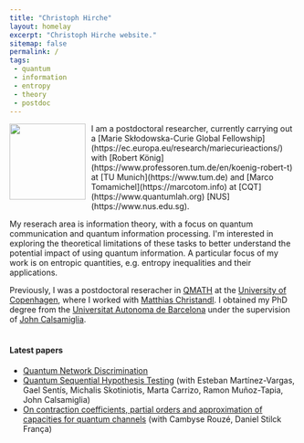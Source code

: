 ```yaml
---
title: "Christoph Hirche"
layout: homelay
excerpt: "Christoph Hirche website."
sitemap: false
permalink: /
tags:
 - quantum
 - information
 - entropy
 - theory
 - postdoc
---
```


<img style="float: left;margin:0 10px 10px 0" src="{{ site.url }}{{ site.baseurl }}/images/Auswahl_6356.jpg"  width="133">
I am a postdoctoral researcher, currently carrying out a [Marie Skłodowska-Curie Global Fellowship](https://ec.europa.eu/research/mariecurieactions/) with [Robert König](https://www.professoren.tum.de/en/koenig-robert-t) at [TU Munich](https://www.tum.de) and [Marco Tomamichel](https://marcotom.info) at [CQT](https://www.quantumlah.org) [NUS](https://www.nus.edu.sg). 

My reserach area is information theory, with a focus on quantum communication and quantum information processing. I'm interested in exploring the theoretical limitations of these tasks to better understand the potential impact of using quantum information. A particular focus of my work is on entropic quantities, e.g. entropy inequalities and their applications. 

Previously, I was a postdoctoral reseracher in [QMATH](https://qmath.ku.dk) at the [University of Copenhagen](https://www.ku.dk/english/), where I worked with [Matthias Christandl](https://www.math.ku.dk/english/staff/?pure=en/persons/475476). I obtained my PhD degree from the [Universitat Autonoma de Barcelona](https://grupsderecerca.uab.cat/giq/) under the supervision of [John Calsamiglia](https://grupsderecerca.uab.cat/giq/people/john-calsamiglia).  
<br>

#### Latest papers
- <a href="https://arxiv.org/abs/2103.02404">Quantum Network Discrimination</a>
- <a href="https://arxiv.org/abs/2011.10773">Quantum Sequential Hypothesis Testing</a> (with Esteban Martínez-Vargas, Gael Sentís, Michalis Skotiniotis, Marta Carrizo, Ramon Muñoz-Tapia, John Calsamiglia)
- <a href="https://arxiv.org/abs/2011.05949">On contraction coefficients, partial orders and approximation of capacities for quantum channels</a> (with Cambyse Rouzé, Daniel Stilck França)
<br>
<br>

<!-- Add icon library -->
<link rel="stylesheet" href="https://cdnjs.cloudflare.com/ajax/libs/font-awesome/4.7.0/css/font-awesome.min.css">
<link rel="stylesheet" href="https://cdn.jsdelivr.net/gh/jpswalsh/academicons@1/css/academicons.min.css">

<!-- Add font awesome icons -->
<a href="https://twitter.com/ChristophHirche" class="fa fa-twitter-square fa-2x"></a>
<a href="https://scholar.google.de/citations?user=wHih5p4AAAAJ&hl=en" class="ai ai-google-scholar-square ai-2x"></a>
<a href="https://scirate.com/436" class="ai ai-scirate-square ai-2x"></a>
<a href="http://arxiv.org/a/hirche_c_1" class="ai ai-arxiv-square ai-2x"></a>
<a href="https://orcid.org/0000-0001-9265-827X" class="ai ai-orcid-square ai-2x"></a>

<!-- <figure class="fourth">  -->
<!--  <img src="{{ site.url }}{{ site.baseurl }}/images/logopic/Logo_Leiden.jpg" style="width: 210px"> -->
<!--  <img src="{{ site.url }}{{ site.baseurl }}/images/logopic/Logo_Nanofront.jpg" style="width: 110px"> -->
<!--  <img src="{{ site.url }}{{ site.baseurl }}/images/logopic/Logo_NWO.jpg" style="width: 120px"> -->
<!--  <img src="{{ site.url }}{{ site.baseurl }}/images/logopic/Logo_ERC.jpg" style="width: 110px"> -->
<!--  </figure> -->
